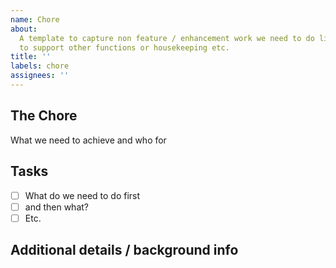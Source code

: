 ```yaml
---
name: Chore
about:
  A template to capture non feature / enhancement work we need to do like work
  to support other functions or housekeeping etc.
title: ''
labels: chore
assignees: ''
---
```


## The Chore

What we need to achieve and who for

## Tasks

- [ ] What do we need to do first
- [ ] and then what?
- [ ] Etc.

## Additional details / background info
